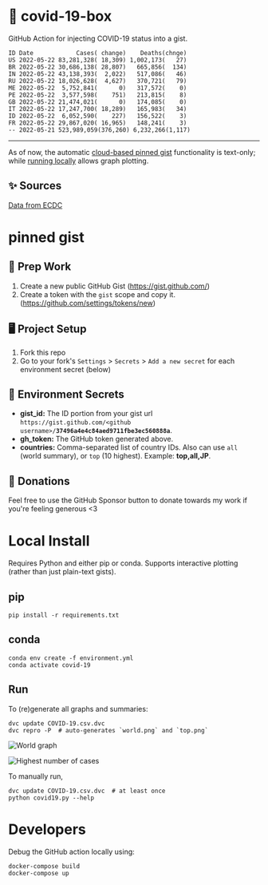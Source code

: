 # 🏥 covid-19-box

GitHub Action for injecting COVID-19 status into a gist.

```
ID Date            Cases( change)    Deaths(chnge)
US 2022-05-22 83,281,328( 18,309) 1,002,173(   27)
BR 2022-05-22 30,686,138( 28,807)   665,856(  134)
IN 2022-05-22 43,138,393(  2,022)   517,086(   46)
RU 2022-05-22 18,026,628(  4,627)   370,721(   79)
ME 2022-05-22  5,752,841(      0)   317,572(    0)
PE 2022-05-22  3,577,598(    751)   213,815(    8)
GB 2022-05-22 21,474,021(      0)   174,085(    0)
IT 2022-05-22 17,247,700( 18,289)   165,983(   34)
ID 2022-05-22  6,052,590(    227)   156,522(    3)
FR 2022-05-22 29,867,020( 16,965)   148,241(    3)
-- 2022-05-21 523,989,059(376,260) 6,232,266(1,117)
```

---

As of now, the automatic [cloud-based pinned gist](#pinned-gist) functionality is text-only;
while [running locally](#local-install) allows graph plotting.

## ✨ Sources

[Data from ECDC](https://www.ecdc.europa.eu/en/publications-data/download-todays-data-geographic-distribution-covid-19-cases-worldwide)

# pinned gist

## 🎒 Prep Work
1. Create a new public GitHub Gist (https://gist.github.com/)
1. Create a token with the `gist` scope and copy it. (https://github.com/settings/tokens/new)

## 🖥 Project Setup
1. Fork this repo
1. Go to your fork's `Settings` > `Secrets` > `Add a new secret` for each environment secret (below)

## 🤫 Environment Secrets
- **gist_id:** The ID portion from your gist url `https://gist.github.com/<github username>/`**`37496a4e4c84aed9711fbe3ec560888a`**.
- **gh_token:** The GitHub token generated above.
- **countries:** Comma-separated list of country IDs. Also can use `all` (world summary), or `top` (10 highest). Example: **top,all,JP**.

## 💸 Donations

Feel free to use the GitHub Sponsor button to donate towards my work if you're feeling generous <3

# Local Install

Requires Python and either pip or conda. Supports interactive plotting (rather than just plain-text gists).

## pip

```
pip install -r requirements.txt
```

## conda

```
conda env create -f environment.yml
conda activate covid-19
```

## Run

To (re)generate all graphs and summaries:

```
dvc update COVID-19.csv.dvc
dvc repro -P  # auto-generates `world.png` and `top.png`
```

![World graph](world.png)

![Highest number of cases](top.png)

To manually run,

```
dvc update COVID-19.csv.dvc  # at least once
python covid19.py --help
```

# Developers

Debug the GitHub action locally using:

```
docker-compose build
docker-compose up
```
